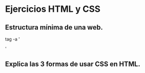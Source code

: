 # Ejercicios HTML y CSS
## Estructura mínima de una web.
tag -a '<!DOCTYPE html>
<html>
<head>
	<title></title>
</head>
<body>

</body>
</html>'

## Explica las 3 formas de usar CSS en HTML.
